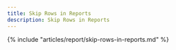 ```yaml
---
title: Skip Rows in Reports
description: Skip Rows in Reports
---
```


{% include "articles/report/skip-rows-in-reports.md" %}